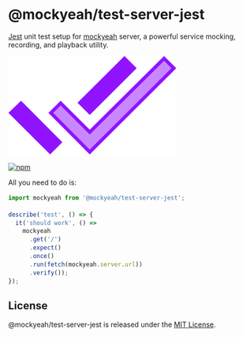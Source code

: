 # @mockyeah/test-server-jest

[Jest](https://jestjs.io) unit test setup for [mockyeah](https://github.com/mockyeah/mockyeah) server,
a powerful service mocking, recording, and playback utility.

<img src="https://raw.githubusercontent.com/mockyeah/mockyeah/master/packages/mockyeah-docs/src/images/logo/mockyeah-600.png" height="200" />

[![npm](https://img.shields.io/npm/v/@mockyeah/test-server-jest.svg)](https://www.npmjs.com/package/@mockyeah/test-server-jest)

All you need to do is:

```js
import mockyeah from '@mockyeah/test-server-jest';

describe('test', () => {
  it('should work', () =>
    mockyeah
      .get('/')
      .expect()
      .once()
      .run(fetch(mockyeah.server.url))
      .verify());
});
```

## License

@mockyeah/test-server-jest is released under the [MIT License](https://opensource.org/licenses/MIT).
